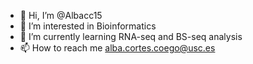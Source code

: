 - 👋 Hi, I’m @Albacc15
- 👀 I’m interested in Bioinformatics
- 🌱 I’m currently learning RNA-seq and BS-seq analysis
- 📫 How to reach me alba.cortes.coego@usc.es
<!---
Albacc15/Albacc15 is a ✨ special ✨ repository because its `README.md` (this file) appears on your GitHub profile.
You can click the Preview link to take a look at your changes.
--->
